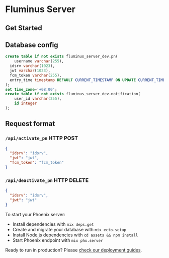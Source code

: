 # Fluminus Server

## Get Started

## Database config

```sql
create table if not exists fluminus_server_dev.pn(
	username varchar(255),
  idsrv varchar(1023),
  jwt varchar(1023),
  fcm_token varchar(255),
  entry_time timestamp DEFAULT CURRENT_TIMESTAMP ON UPDATE CURRENT_TIMESTAMP
);
set time_zone='+08:00';
create table if not exists fluminus_server_dev.notification(
	user_id varchar(255),
    id integer
);
```

## Request format

### `/api/activate_pn` HTTP POST

```json
{
  "idsrv": "idsrv",
  "jwt": "jwt",
  "fcm_token": "fcm_token"
}
```

### `/api/deactivate_pn` HTTP DELETE

```json
{
  "idsrv": "idsrv",
  "jwt": "jwt"
}
```

To start your Phoenix server:

  * Install dependencies with `mix deps.get`
  * Create and migrate your database with `mix ecto.setup`
  * Install Node.js dependencies with `cd assets && npm install`
  * Start Phoenix endpoint with `mix phx.server`

Ready to run in production? Please [check our deployment guides](https://hexdocs.pm/phoenix/deployment.html).